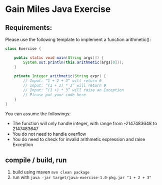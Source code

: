 # Gain Miles Java Exercise

## Requirements:

Please use the following template to implement a function arithmetic():

```java
class Exercise {

    public static void main(String args[]) {
        System.out.println(this.arithmetic(args[0]));
    }
    
    private Integer arithmetic(String expr) {
        // Input: “1 + 2 + 3” will return 6
        // Input: “(1 + 2) * 3” will return 9
        // Input: “(1 +) * 3” will raise an Exception
        // Please put your code here
    }
}
``` 

You can assume the followings:
* The function will only handle integer, with range from -2147483648 to 2147483647
* You do not need to handle overflow
* You do need to check for invalid arithmetic expression and raise Exception

## compile / build, run
1. build using maven `mvn clean package`
2. run with `java -jar target/java-exercise-1.0-pkg.jar "1 + 2 + 3"`

